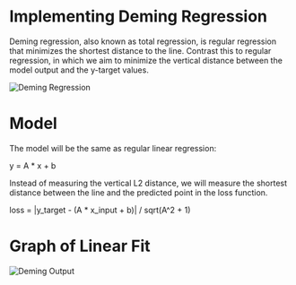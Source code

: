 # Implementing Deming Regression

Deming regression, also known as total regression, is regular regression that minimizes the shortest distance to the line. Contrast this to regular regression, in which we aim to minimize the vertical distance between the model output and the y-target values.

![Deming Regression](https://github.com/nfmcclure/tensorflow_cookbook/blob/master/03_Linear_Regression/images/05_demming_vs_linear_reg.png "Deming Regression")

# Model

The model will be the same as regular linear regression:

y = A * x + b

Instead of measuring the vertical L2 distance, we will measure the shortest distance between the line and the predicted point in the loss function.

loss = |y\_target - (A * x\_input + b)| / sqrt(A^2 + 1)

# Graph of Linear Fit

![Deming Output](https://github.com/nfmcclure/tensorflow_cookbook/blob/master/03_Linear_Regression/images/05_demming_reg.png "Deming Output")
